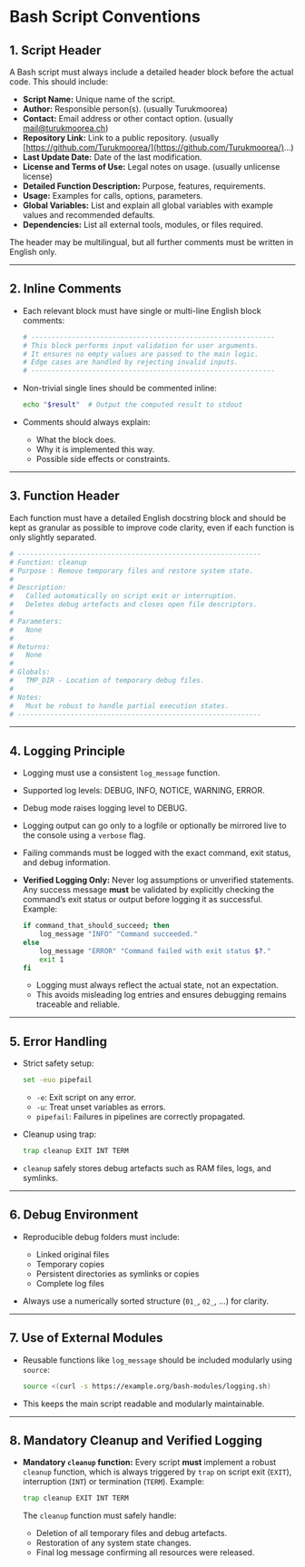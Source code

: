 # Bash Script Conventions

## 1. Script Header

A Bash script must always include a detailed header block before the actual code. This should include:

* **Script Name:** Unique name of the script.
* **Author:** Responsible person(s). (usually Turukmoorea)
* **Contact:** Email address or other contact option. (usually [mail@turukmoorea.ch](mailto:mail@turukmoorea.ch))
* **Repository Link:** Link to a public repository. (usually [https://github.com/Turukmoorea/](https://github.com/Turukmoorea/)...)
* **Last Update Date:** Date of the last modification.
* **License and Terms of Use:** Legal notes on usage. (usually unlicense license)
* **Detailed Function Description:** Purpose, features, requirements.
* **Usage:** Examples for calls, options, parameters.
* **Global Variables:** List and explain all global variables with example values and recommended defaults.
* **Dependencies:** List all external tools, modules, or files required.

The header may be multilingual, but all further comments must be written in English only.

---

## 2. Inline Comments

* Each relevant block must have single or multi-line English block comments:

  ```bash
  # ------------------------------------------------------------
  # This block performs input validation for user arguments.
  # It ensures no empty values are passed to the main logic.
  # Edge cases are handled by rejecting invalid inputs.
  # ------------------------------------------------------------
  ```

* Non-trivial single lines should be commented inline:

  ```bash
  echo "$result"  # Output the computed result to stdout
  ```

* Comments should always explain:

  * What the block does.
  * Why it is implemented this way.
  * Possible side effects or constraints.

---

## 3. Function Header

Each function must have a detailed English docstring block and should be kept as granular as possible to improve code clarity, even if each function is only slightly separated.

```bash
# ------------------------------------------------------------
# Function: cleanup
# Purpose : Remove temporary files and restore system state.
#
# Description:
#   Called automatically on script exit or interruption.
#   Deletes debug artefacts and closes open file descriptors.
#
# Parameters:
#   None
#
# Returns:
#   None
#
# Globals:
#   TMP_DIR - Location of temporary debug files.
#
# Notes:
#   Must be robust to handle partial execution states.
# ------------------------------------------------------------
```

---

## 4. Logging Principle

* Logging must use a consistent `log_message` function.
* Supported log levels: DEBUG, INFO, NOTICE, WARNING, ERROR.
* Debug mode raises logging level to DEBUG.
* Logging output can go only to a logfile or optionally be mirrored live to the console using a `verbose` flag.
* Failing commands must be logged with the exact command, exit status, and debug information.
* **Verified Logging Only:**
  Never log assumptions or unverified statements.
  Any success message **must** be validated by explicitly checking the command’s exit status or output before logging it as successful.
  Example:

  ```bash
  if command_that_should_succeed; then
      log_message "INFO" "Command succeeded."
  else
      log_message "ERROR" "Command failed with exit status $?."
      exit 1
  fi
  ```

  * Logging must always reflect the actual state, not an expectation.
  * This avoids misleading log entries and ensures debugging remains traceable and reliable.


---

## 5. Error Handling

* Strict safety setup:

  ```bash
  set -euo pipefail
  ```

  * `-e`: Exit script on any error.
  * `-u`: Treat unset variables as errors.
  * `pipefail`: Failures in pipelines are correctly propagated.

* Cleanup using trap:

  ```bash
  trap cleanup EXIT INT TERM
  ```

* `cleanup` safely stores debug artefacts such as RAM files, logs, and symlinks.

---

## 6. Debug Environment

* Reproducible debug folders must include:

  * Linked original files
  * Temporary copies
  * Persistent directories as symlinks or copies
  * Complete log files

* Always use a numerically sorted structure (`01_`, `02_`, ...) for clarity.

---

## 7. Use of External Modules

* Reusable functions like `log_message` should be included modularly using `source`:

  ```bash
  source <(curl -s https://example.org/bash-modules/logging.sh)
  ```

* This keeps the main script readable and modularly maintainable.

---

## 8. Mandatory Cleanup and Verified Logging

* **Mandatory `cleanup` function:**
  Every script **must** implement a robust `cleanup` function, which is always triggered by `trap` on script exit (`EXIT`), interruption (`INT`) or termination (`TERM`).
  Example:

  ```bash
  trap cleanup EXIT INT TERM
  ```

  The `cleanup` function must safely handle:

  * Deletion of all temporary files and debug artefacts.
  * Restoration of any system state changes.
  * Final log message confirming all resources were released.

